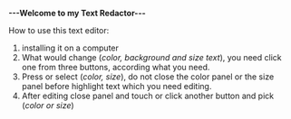 **---Welcome to my Text Redactor---**

How to use this text editor:
1. installing it on a computer
2. What would change (_color, background and size text_), you need
click one from three buttons, according what you need.
3.  Press or select (_color, size_), do not close the color panel or the size panel before highlight text which you need editing.
4. After editing close panel and touch or click another button and pick (_color or size_)
